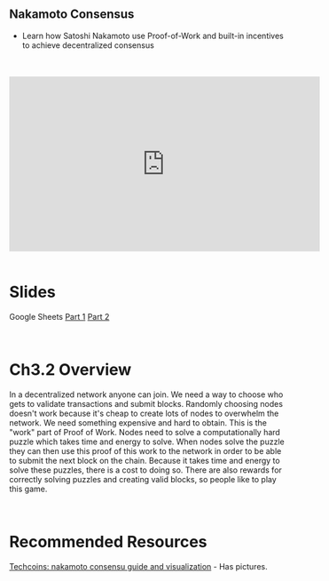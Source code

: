 <br />

## Nakamoto Consensus
- Learn how Satoshi Nakamoto use Proof-of-Work and built-in incentives to achieve decentralized consensus

<br />
<br />
<iframe
	width="560"
	height="315"
	src="https://youtu.be/P8oudyBm5UI"
	frameborder="0"
	allow="accelerometer; autoplay; encrypted-media; gyroscope; picture-in-picture"
	allowfullscreen>
</iframe>
<br />
<br />

# Slides

Google Sheets
[Part 1](https://docs.google.com/presentation/d/1WDOs1wBugeRmQ2hvZH7SICEqCk2Ci9doA-7yFHKkXNg/edit)
[Part 2](https://docs.google.com/presentation/d/1hOo7Rt2jizAqd_08VPaTpgtCs7Je80sf9MQbB5dLosM/edit#slide=id.g578c7d3252_1_1947)

<br />

# Ch3.2 Overview

In a decentralized network anyone can join. We need a way to choose who gets to validate transactions and submit blocks. Randomly choosing nodes doesn't work because it's cheap to create lots of nodes to overwhelm the network. We need something expensive and hard to obtain. This is the "work" part of Proof of Work. Nodes need to solve a computationally hard puzzle which takes time and energy to solve. When nodes solve the puzzle they can then use this proof of this work to the network in order to be able to submit the next block on the chain. Because it takes time and energy to solve these puzzles, there is a cost to doing so. There are also rewards for correctly solving puzzles and creating valid blocks, so people like to play this game.

<br />

# Recommended Resources

[Techcoins: nakamoto consensu guide and visualization](https://techcoins.net/nakamoto-consensus/) - Has pictures.

<br />

